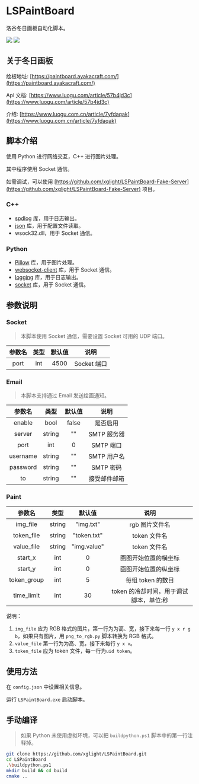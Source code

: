 # LSPaintBoard

洛谷冬日画板自动化脚本。

![](https://img.shields.io/badge/Python-3.10.11-blue) ![](https://img.shields.io/badge/C++-Clang_19.1.4-blue)

## 关于冬日画板

绘板地址: [https://paintboard.ayakacraft.com/](https://paintboard.ayakacraft.com/)

Api 文档: [https://www.luogu.com/article/57b4jd3c](https://www.luogu.com/article/57b4jd3c)

介绍: [https://www.luogu.com.cn/article/7yfdaqak](https://www.luogu.com.cn/article/7yfdaqak)

## 脚本介绍

使用 Python 进行网络交互，C++ 进行图片处理。

其中程序使用 Socket 通信。

如需调试，可以使用 [https://github.com/xglight/LSPaintBoard-Fake-Server](https://github.com/xglight/LSPaintBoard-Fake-Server) 项目。

### C++

-  [spdlog](https://github.com/gabime/spdlog) 库，用于日志输出。
-  [json](https://github.com/nlohmann/json) 库，用于配置文件读取。
-  wsock32.dll，用于 Socket 通信。

### Python

- [Pillow](https://github.com/python-pillow/Pillow) 库，用于图片处理。
- [websocket-client](https://github.com/websocket-client/websocket-client) 库，用于 Socket 通信。
- [logging](https://docs.python.org/3/library/logging.html) 库，用于日志输出。
- [socket](https://docs.python.org/3/library/socket.html) 库，用于 Socket 通信。

## 参数说明

### Socket

> 本脚本使用 Socket 通信，需要设置 Socket 可用的 UDP 端口。

| 参数名 | 类型  | 默认值 |    说明     |
| :----: | :---: | :----: | :---------: |
|  port  |  int  |  4500  | Socket 端口 |

### Email

> 本脚本支持通过 Email 发送绘画通知。

|  参数名  |  类型  | 默认值 |     说明     |
| :------: | :----: | :----: | :----------: |
|  enable  |  bool  | false  |   是否启用   |
|  server  | string |   ""   | SMTP 服务器  |
|   port   |  int   |   0    |  SMTP 端口   |
| username | string |   ""   | SMTP 用户名  |
| password | string |   ""   |  SMTP 密码   |
|    to    | string |   ""   | 接受邮件邮箱 |

### Paint

|   参数名    |  类型  |   默认值    |                  说明                   |
| :---------: | :----: | :---------: | :-------------------------------------: |
|  img_file   | string |  "img.txt"  |             rgb 图片文件名              |
| token_file  | string | "token.txt" |              token 文件名               |
| value_file  | string | "img.value" |              token 文件名               |
|   start_x   |  int   |      0      |          画图开始位置的横坐标           |
|   start_y   |  int   |      0      |          画图开始位置的纵坐标           |
| token_group |  int   |      5      |            每组 token 的数目            |
| time_limit  |  int   |     30      | token 的冷却时间，用于调试脚本，单位:秒 |

说明：

1. `img_file` 应为 RGB 格式的图片，第一行为为高、宽，接下来每一行 `y x r g b`，如果只有图片，用 `png_to_rgb.py` 脚本转换为 RGB 格式。
2. `value_file` 第一行为为高、宽，接下来每行 `y x v`。
3. `token_file` 应为 token 文件，每一行为`uid token`。

## 使用方法

在 `config.json` 中设置相关信息。

运行 `LSPaintBoard.exe` 启动脚本。

## 手动编译

> 如果 Python 未使用虚拟环境，可以把 `buildpython.ps1` 脚本中的第一行注释掉。

```bash
git clone https://github.com/xglight/LSPaintBoard.git
cd LSPaintBoard
.\buildpython.ps1
mkdir build && cd build
cmake ..
```

